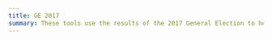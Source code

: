 ```yaml
---
title: GE 2017
summary: These tools use the results of the 2017 General Election to help make a recommendation.
---
```

